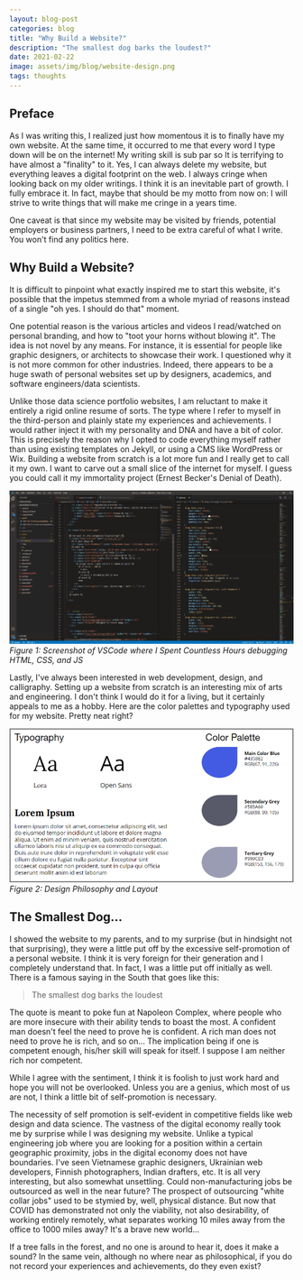 ```yaml
---
layout: blog-post
categories: blog
title: "Why Build a Website?"
description: "The smallest dog barks the loudest?"
date: 2021-02-22
image: assets/img/blog/website-design.png
tags: thoughts
---
```


## Preface

As I was writing this, I realized just how momentous it is to finally have my own website. At the same time, it occurred to me that every word I type down will be on the internet! My writing skill is sub par so It is terrifying to have almost a "finality" to it. Yes, I can always delete my website, but everything leaves a digital footprint on the web. I always cringe when looking back on my older writings. I think it is an inevitable part of growth. I fully embrace it. In fact, maybe that should be my motto from now on: I will strive to write things that will make me cringe in a years time.

One caveat is that since my website may be visited by friends, potential employers or business partners, I need to be extra careful of what I write. You won't find any politics here.

## Why Build a Website?

It is difficult to pinpoint what exactly inspired me to start this website, it's possible that the impetus stemmed from a whole myriad of reasons instead of a single "oh yes. I should do that" moment. 

One potential reason is the various articles and videos I read/watched on personal branding, and how to "toot your horns without blowing it". The idea is not novel by any means. For instance, it is essential for people like graphic designers, or architects to showcase their work. I questioned why it is not more common for other industries. Indeed, there appears to be a huge swath of personal websites set up by designers, academics, and software engineers/data scientists.

Unlike those data science portfolio websites, I am reluctant to make it entirely a rigid online resume of sorts. The type where I refer to myself in the third-person and plainly state my experiences and achievements. I would rather inject it with my personality and DNA and have a bit of color. This is precisely the reason why I opted to code everything myself rather than using existing templates on Jekyll, or using a CMS like WordPress or Wix. Building a website from scratch is a lot more fun and I really get to call it my own. I want to carve out a small slice of the internet for myself. I guess you could call it my immortality project (Ernest Becker's Denial of Death).

![coding-pic](/assets/img/blog/coding.png)
*Figure 1: Screenshot of VSCode where I Spent Countless Hours debugging HTML, CSS, and JS*

Lastly, I've always been interested in web development, design, and calligraphy. Setting up a website from scratch is an interesting mix of arts and engineering. I don't think I would do it for a living, but it certainly appeals to me as a hobby. Here are the color palettes and typography used for my website. Pretty neat right?

![coding-pic](/assets/img/blog/website-design.png)
*Figure 2: Design Philosophy and Layout*



## The Smallest Dog...

I showed the website to my parents, and to my surprise (but in hindsight not that surprising), they were a little put off by the excessive self-promotion of a personal website. I think it is very foreign for their generation and I completely understand that. In fact, I was a little put off initially as well. There is a famous saying in the South that goes like this:

> The smallest dog barks the loudest

The quote is meant to poke fun at Napoleon Complex, where people who are more insecure with their ability tends to boast the most. A confident man doesn't feel the need to prove he is confident. A rich man does not need to prove he is rich, and so on... The implication being if one is competent enough, his/her skill will speak for itself. I suppose I am neither rich nor competent.

While I agree with the sentiment, I think it is foolish to just work hard and hope you will not be overlooked. Unless you are a genius, which most of us are not, I think a little bit of self-promotion is necessary. 

The necessity of self promotion is self-evident in competitive fields like web design and data science. The vastness of the digital economy really took me by surprise while I was designing my website. Unlike a typical engineering job where you are looking for a position within a certain geographic proximity, jobs in the digital economy does not have boundaries. I've seen Vietnamese graphic designers, Ukrainian web developers, Finnish photographers, Indian drafters, etc. It is all very interesting, but also somewhat unsettling. Could non-manufacturing jobs be outsourced as well in the near future? The prospect of outsourcing "white collar jobs" used to be stymied by, well, physical distance. But now that COVID has demonstrated not only the viability, not also desirability, of working entirely remotely, what separates working 10 miles away from the office to 1000 miles away? It's a brave new world...

If a tree falls in the forest, and no one is around to hear it, does it make a sound? In the same vein, although no where near as philosophical, if you do not record your experiences and achievements, do they even exist?
